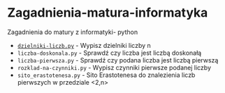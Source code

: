 # Zagadnienia-matura-informatyka
Zagadnienia do matury z informatyki- python
 - [`dzielniki-liczb.py`]([https://github.com/Azure/azure-content/blob/master/contributor-guide/contributor-guide-index.md](https://github.com/JanGospodarek/Zagadnienia-matura-informatyka/blob/main/dzielniki-liczb.py)) - Wypisz dzielniki liczby n
 - `liczba-doskonala.py` - Sprawdź czy liczba jest liczbą doskonałą
 - `liczba-pierwsza.py` - Sprawdź czy podana liczba jest liczbą pierwszą
 - `rozklad-na-czynniki.py` - Wypisz czynniki pierwsze podanej liczby
 - `sito_erastotenesa.py` - Sito Erastotenesa do znalezienia liczb pierwszych w przedziale <2,n>
